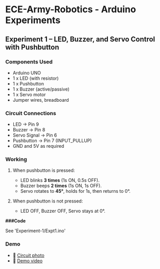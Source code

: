 # ECE-Army-Robotics - Arduino Experiments

## Experiment 1 – LED, Buzzer, and Servo Control with Pushbutton

### Components Used
- Arduino UNO
- 1 x LED (with resistor)
- 1 x Pushbutton
- 1 x Buzzer (active/passive)
- 1 x Servo motor
- Jumper wires, breadboard

### Circuit Connections
- LED → Pin 9
- Buzzer → Pin 8
- Servo Signal → Pin 6
- Pushbutton → Pin 7 (INPUT_PULLUP)
- GND and 5V as required

### Working
1. When pushbutton is pressed:
   - LED blinks **3 times** (1s ON, 0.5s OFF).
   - Buzzer beeps **2 times** (1s ON, 1s OFF).
   - Servo rotates to **45°**, holds for 1s, then returns to 0°.

2. When pushbutton is not pressed:
   - LED OFF, Buzzer OFF, Servo stays at 0°.
  
**###Code**

See 'Experiment-1/Expt1.ino'

### Demo
- 📸 [Circuit photo](Circuit_photo.jpeg)
- 🎥 [Demo video](Demo_video.mp4)
